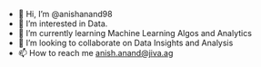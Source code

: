 - 👋 Hi, I’m @anishanand98
- 👀 I’m interested in Data.
- 🌱 I’m currently learning Machine Learning Algos and Analytics
- 💞️ I’m looking to collaborate on Data Insights and Analysis
- 📫 How to reach me anish.anand@jiva.ag

<!---
anishanand98/anishanand98 is a ✨ special ✨ repository because its `README.md` (this file) appears on your GitHub profile.
You can click the Preview link to take a look at your changes.
--->
